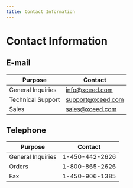 ```yaml
---
title: Contact Information
---
```


# Contact Information

## E-mail

| Purpose            | Contact                                                |
|--------------------|--------------------------------------------------------|
| General Inquiries   | [info@xceed.com](mailto:info@xceed.com)                |
| Technical Support   | [support@xceed.com](mailto:support@xceed.com)          |
| Sales               | [sales@xceed.com](mailto:sales@xceed.com)              |

## Telephone

| Purpose            | Contact                |
|--------------------|------------------------|
| General Inquiries   | 1-450-442-2626         |
| Orders              | 1-800-865-2626         |
| Fax                 | 1-450-906-1385         |